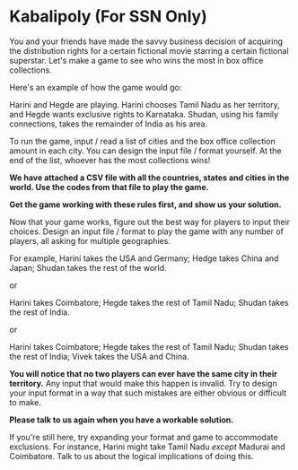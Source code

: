 # Kabalipoly (For SSN Only)

You and your friends have made the savvy business decision of acquiring the distribution rights for a certain fictional movie starring a certain fictional superstar. Let's make a game to see who wins the most in box office collections.

Here's an example of how the game would go:

Harini and Hegde are playing. Harini chooses Tamil Nadu as her territory, and Hegde wants exclusive rights to Karnataka. Shudan, using his family connections, takes the remainder of India as his area.

To run the game, input / read a list of cities and the box office collection amount in each city. You can design the input file / format yourself. At the end of the list, whoever has the most collections wins!

**We have attached a CSV file with all the countries, states and cities in the world. Use the codes from that file to play the game.**

**Get the game working with these rules first, and show us your solution.**

Now that your game works, figure out the best way for players to input their choices. Design an input file / format to play the game with any number of players, all asking for multiple geographies. 

For example,
Harini takes the USA and Germany;
Hedge takes China and Japan;
Shudan takes the rest of the world.

or 

Harini takes Coimbatore;
Hegde takes the rest of Tamil Nadu;
Shudan takes the rest of India.

or

Harini takes Coimbatore;
Hegde takes the rest of Tamil Nadu;
Shudan takes the rest of India;
Vivek takes the USA and China.

**You will notice that no two players can ever have the same city in their territory.** Any input that would make this happen is invalid. Try to design your input format in a way that such mistakes are either obvious or difficult to make. 

**Please talk to us again when you have a workable solution.**

If you're still here, try expanding your format and game to accommodate exclusions. For instance, Harini might take Tamil Nadu *except* Madurai and Coimbatore. Talk to us about the logical implications of doing this.  

